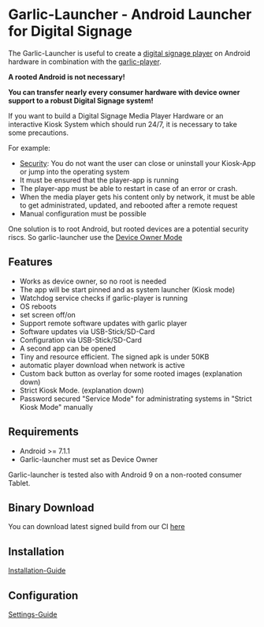 # Garlic-Launcher - Android Launcher for Digital Signage

The Garlic-Launcher is useful to create a [digital signage player](https://smil-control.com/magazine/what-is-a-digital-signage-player/) on Android hardware in combination with the [garlic-player](https://garlic-player.com).

**A rooted Android is not necessary!**

**You can transfer nearly every consumer hardware with device owner support to a robust Digital Signage system!**

If you want to build a Digital Signage Media Player Hardware or an interactive Kiosk System which should run 24/7, it is necessary to take some precautions.

For example:
- [Security](https://smil-control.com/magazine/digital-signage-security/): You do not want the user can close or uninstall your Kiosk-App or jump into the operating system
- It must be ensured that the player-app is running
- The player-app must be able to restart in case of an error or crash.
- When the media player gets his content only by network, it must be able to get administrated, updated, and rebooted after a remote request
- Manual configuration must be possible

One solution is to root Android, but rooted devices are a potential security riscs. So garlic-launcher use the [Device Owner Mode](https://developer.android.com/reference/android/app/admin/DevicePolicyManager)

## Features
- Works as device owner, so no root is needed
- The app will be start pinned and as system launcher (Kiosk mode)
- Watchdog service checks if garlic-player is running
- OS reboots
- set screen off/on
- Support remote software updates with garlic player
- Software updates via USB-Stick/SD-Card
- Configuration via USB-Stick/SD-Card
- A second app can be opened
- Tiny and resource efficient. The signed apk is under 50KB
- automatic player download when network is active
- Custom back button as overlay for some rooted images (explanation down)
- Strict Kiosk Mode. (explanation down)
- Password secured "Service Mode" for administrating systems in "Strict Kiosk Mode" manually

## Requirements
 - Android >= 7.1.1 
 - Garlic-launcher must set as Device Owner

Garlic-launcher is tested also with Android 9 on a non-rooted consumer Tablet.

## Binary Download

You can download latest signed build from our CI [here](https://garlic-player.com/downloads/ci-builds/latest_android_launcher.apk)

## Installation

[Installation-Guide](https://github.com/sagiadinos/garlic-launcher/wiki/Installation)

## Configuration

[Settings-Guide](https://github.com/sagiadinos/garlic-launcher/wiki/Launcher_Settings)

